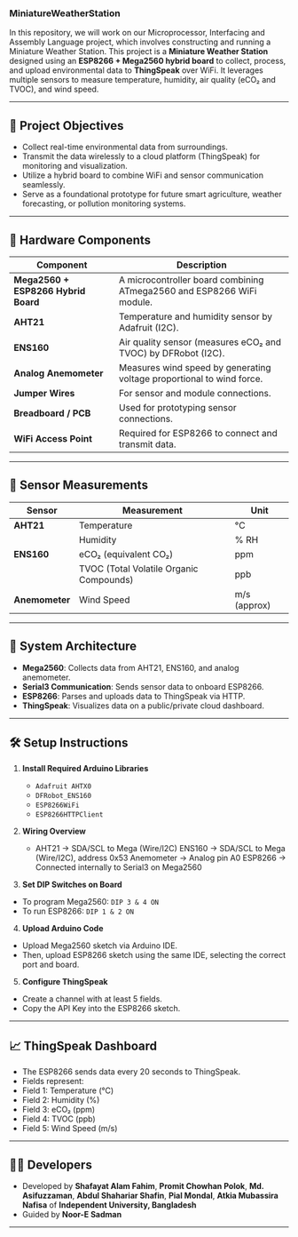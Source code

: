 ### MiniatureWeatherStation

In this repository, we will work on our Microprocessor, Interfacing and Assembly Language project, which involves constructing and running a Miniature Weather Station. This project is a **Miniature Weather Station** designed using an **ESP8266 + Mega2560 hybrid board** to collect, process, and upload environmental data to **ThingSpeak** over WiFi. It leverages multiple sensors to measure temperature, humidity, air quality (eCO₂ and TVOC), and wind speed.

---

## 🧠 Project Objectives

- Collect real-time environmental data from surroundings.
- Transmit the data wirelessly to a cloud platform (ThingSpeak) for monitoring and visualization.
- Utilize a hybrid board to combine WiFi and sensor communication seamlessly.
- Serve as a foundational prototype for future smart agriculture, weather forecasting, or pollution monitoring systems.

---

## 🔧 Hardware Components

| Component         | Description                                                                 |
|------------------|-----------------------------------------------------------------------------|
| **Mega2560 + ESP8266 Hybrid Board** | A microcontroller board combining ATmega2560 and ESP8266 WiFi module. |
| **AHT21**         | Temperature and humidity sensor by Adafruit (I2C).                          |
| **ENS160**        | Air quality sensor (measures eCO₂ and TVOC) by DFRobot (I2C).               |
| **Analog Anemometer** | Measures wind speed by generating voltage proportional to wind force.  |
| **Jumper Wires**  | For sensor and module connections.                                          |
| **Breadboard / PCB** | Used for prototyping sensor connections.                                |
| **WiFi Access Point** | Required for ESP8266 to connect and transmit data.                    |

---

## 🧪 Sensor Measurements

| Sensor     | Measurement      | Unit        |
|------------|------------------|-------------|
| **AHT21**  | Temperature       | °C          |
|            | Humidity          | % RH        |
| **ENS160** | eCO₂ (equivalent CO₂) | ppm      |
|            | TVOC (Total Volatile Organic Compounds) | ppb  |
| **Anemometer** | Wind Speed     | m/s (approx) |

---

## 🔗 System Architecture

- **Mega2560**: Collects data from AHT21, ENS160, and analog anemometer.
- **Serial3 Communication**: Sends sensor data to onboard ESP8266.
- **ESP8266**: Parses and uploads data to ThingSpeak via HTTP.
- **ThingSpeak**: Visualizes data on a public/private cloud dashboard.

---

## 🛠️ Setup Instructions

1. **Install Required Arduino Libraries**
   - `Adafruit AHTX0`
   - `DFRobot_ENS160`
   - `ESP8266WiFi`
   - `ESP8266HTTPClient`
  
2. **Wiring Overview**
   - AHT21 → SDA/SCL to Mega (Wire/I2C) ENS160 → SDA/SCL to Mega (Wire/I2C), address 0x53 Anemometer → Analog pin A0 ESP8266 → Connected internally to Serial3 on Mega2560
  
3. **Set DIP Switches on Board**
- To program Mega2560: `DIP 3 & 4 ON`
- To run ESP8266: `DIP 1 & 2 ON`

4. **Upload Arduino Code**
- Upload Mega2560 sketch via Arduino IDE.
- Then, upload ESP8266 sketch using the same IDE, selecting the correct port and board.

5. **Configure ThingSpeak**
- Create a channel with at least 5 fields.
- Copy the API Key into the ESP8266 sketch.

---

## 📈 ThingSpeak Dashboard

- The ESP8266 sends data every 20 seconds to ThingSpeak.
- Fields represent:
- Field 1: Temperature (°C)
- Field 2: Humidity (%)
- Field 3: eCO₂ (ppm)
- Field 4: TVOC (ppb)
- Field 5: Wind Speed (m/s)

---

## 🧑‍💻 Developers

- Developed by **Shafayat Alam Fahim**, **Promit Chowhan Polok**, **Md. Asifuzzaman**, **Abdul Shahariar Shafin**, **Pial Mondal**, **Atkia Mubassira Nafisa** of **Independent University, Bangladesh**
- Guided by **Noor-E Sadman** 

---

